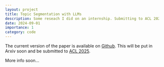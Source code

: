 ```yaml
---
layout: project
title: Topic Segmentation with LLMs
description: Some reseach I did on an internship. Submitting to ACL 2025.
date: 2024-09-01
importance: 1
category: code
---
```


The current version of the paper is available on [Github](https://github.com/PierreRL/LLMsForTextSegmentation/blob/main/main.pdf). This will be put in Arxiv soon and be submitted to [ACL 2025](https://2025.aclweb.org/).

More info soon...
